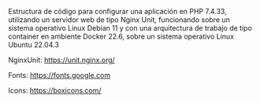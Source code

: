 Estructura de código para configurar una aplicación en PHP 7.4.33, utilizando un servidor web de tipo Nginx Unit, funcionando sobre un sistema operativo Linux Debian 11 y con una arquitectura de trabajo de tipo container en ambiente Docker 22.6, sobre un sistema operativo Linux Ubuntu 22.04.3

NginxUnit:
https://unit.nginx.org/

Fonts:
https://fonts.google.com

Icons:
https://boxicons.com/
